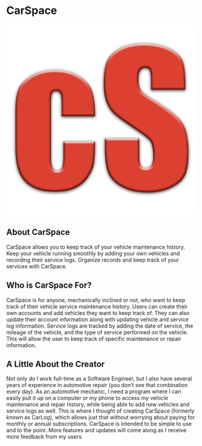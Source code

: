 # CarSpace

![Alt Text](client/src/images/carSpaceLogo.png)

## About CarSpace
CarSpace allows you to keep track of your vehicle maintenance history. Keep your vehicle running smoothly by adding your own vehicles and recording their service logs. Organize records and keep track of your services with CarSpace.

## Who is CarSpace For?
CarSpace is for anyone, mechanically inclined or not, who want to keep track of their vehicle service maintenance history. Users can create their own accounts and add vehicles they want to keep track of. They can also update their account information along with updating vehicle and service log information. Service logs are tracked by adding the date of service, the mileage of the vehicle, and the type of service performed on the vehicle. This will allow the user to keep track of specific maintenance or repair information.

## A Little About the Creator
Not only do I work full-time as a Software Engineer, but I also have several years of experience in automotive repair (you don’t see that combination every day). As an automotive mechanic, I need a program where I can easily pull it up on a computer or my phone to access my vehicle maintenance and repair history, while being able to add new vehicles and service logs as well.
This is where I thought of creating CarSpace (formerly known as CarLog), which allows just that without worrying about paying for monthly or annual subscriptions. CarSpace is intended to be simple to use and to the point. More features and updates will come along as I receive more feedback from my users.
